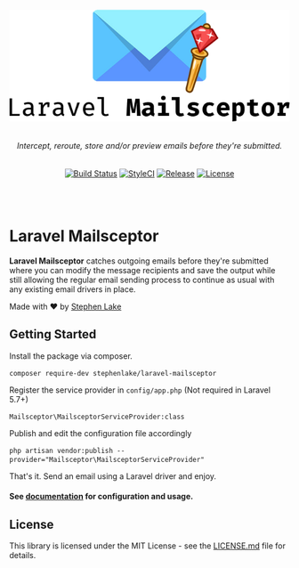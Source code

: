<h6 align="center">
    <img src="https://raw.githubusercontent.com/stephenlake/laravel-mailsceptor/master/docs/assets/laravel-mailsceptor.png"/>
</h6>

<h6 align="center">
    Intercept, reroute, store and/or preview emails before they're submitted.
</h6>

<p align="center">
<a href="https://travis-ci.org/stephenlake/laravel-mailsceptor"><img src="https://img.shields.io/travis/stephenlake/laravel-mailsceptor/master.svg?style=flat-square" alt="Build Status"></a>
<a href="https://github.styleci.io/repos/148940371"><img src="https://github.styleci.io/repos/148940371/shield?branch=master&style=flat-square" alt="StyleCI"></a>
<a href="https://github.com/stephenlake/laravel-mailsceptor"><img src="https://img.shields.io/github/release/stephenlake/laravel-mailsceptor.svg?style=flat-square" alt="Release"></a>
<a href="https://github.com/stephenlake/laravel-mailsceptor/LICENSE.md"><img src="https://img.shields.io/badge/license-MIT-brightgreen.svg?style=flat-square" alt="License"></a>
</p>

<br><br>

# Laravel Mailsceptor

**Laravel Mailsceptor** catches outgoing emails before they're submitted where you can modify the message recipients and save the output while still allowing the regular email sending process to continue as usual with any existing email drivers in place.

Made with ❤️ by [Stephen Lake](http://stephenlake.github.io/)

## Getting Started

Install the package via composer.

    composer require-dev stephenlake/laravel-mailsceptor

Register the service provider in `config/app.php` (Not required in Laravel 5.7+)

    Mailsceptor\MailsceptorServiceProvider:class

Publish and edit the configuration file accordingly

    php artisan vendor:publish --provider="Mailsceptor\MailsceptorServiceProvider"

That's it. Send an email using a Laravel driver and enjoy.

#### See [documentation](https://stephenlake.github.io/laravel-mailsceptor) for configuration and usage.

## License

This library is licensed under the MIT License - see the [LICENSE.md](LICENSE.md) file for details.
